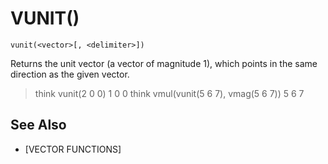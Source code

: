 # VUNIT()
`vunit(<vector>[, <delimiter>])`

  Returns the unit vector (a vector of magnitude 1), which points in the same direction as the given vector.

  > think vunit(2 0 0)
  1 0 0
  > think vmul(vunit(5 6 7), vmag(5 6 7))
  5 6 7


## See Also
- [VECTOR FUNCTIONS]

